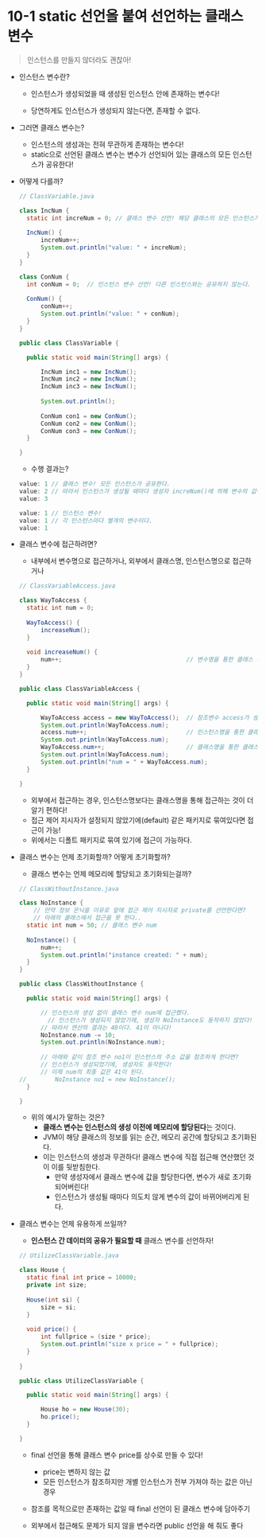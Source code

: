 # 10-1 static 선언을 붙여 선언하는 클래스 변수

> 인스턴스를 만들지 않더라도 괜찮아!

- 인스턴스 변수란?

  - 인스턴스가 생성되었을 때 생성된 인스턴스 안에 존재하는 변수다!

  - 당연하게도 인스턴스가 생성되지 않는다면, 존재할 수 없다.



- 그러면 클래스 변수는?
  - 인스턴스의 생성과는 전혀 무관하게 존재하는 변수다!
  - static으로 선언된 클래스 변수는 변수가 선언되어 있는 클래스의 모든 인스턴스가 공유한다!



- 어떻게 다를까?

  ```java
  // ClassVariable.java
  
  class IncNum {
  	static int increNum = 0; // 클래스 변수 선언! 해당 클래스의 모든 인스턴스가 공유하는 변수
  	
  	IncNum() {
  		increNum++;
  		System.out.println("value: " + increNum);
  	}
  }
  
  class ConNum {
  	int conNum = 0;  // 인스턴스 변수 선언! 다른 인스턴스와는 공유하지 않는다.
  	
  	ConNum() {
  		conNum++;
  		System.out.println("value: " + conNum);
  	}
  }
  
  public class ClassVariable {
  
  	public static void main(String[] args) {
  
  		IncNum inc1 = new IncNum(); 
  		IncNum inc2 = new IncNum();
  		IncNum inc3 = new IncNum();
  		
  		System.out.println();
  		
  		ConNum con1 = new ConNum();
  		ConNum con2 = new ConNum();
  		ConNum con3 = new ConNum();
  	}
  
  }
  ```

  - 수행 결과는?

  ```java
  value: 1 // 클래스 변수! 모든 인스턴스가 공유한다.
  value: 2 // 따라서 인스턴스가 생성될 때마다 생성자 increNum()에 의해 변수의 값이 증가한다.
  value: 3
  
  value: 1 // 인스턴스 변수!
  value: 1 // 각 인스턴스마다 별개의 변수이다. 
  value: 1
  ```

  

- 클래스 변수에 접근하려면?

  - 내부에서 변수명으로 접근하거나, 외부에서 클래스명, 인스턴스명으로 접근하거나

  ```java
  // ClassVariableAccess.java
  
  class WayToAccess {
  	static int num = 0;
  	
  	WayToAccess() {
  		increaseNum();
  	}
  	
  	void increaseNum() {
  		num++;                                   // 변수명을 통한 클래스 내부 접근
  	}
  }
  
  public class ClassVariableAccess {
  
  	public static void main(String[] args) {
  
  		WayToAccess access = new WayToAccess();  // 참조변수 access가 생성되었다!
  		System.out.println(WayToAccess.num);     
  		access.num++;                            // 인스턴스명을 통한 클래스 외부 접근
  		System.out.println(WayToAccess.num);     
  		WayToAccess.num++;                       // 클래스명을 통한 클래스 외부 접근
  		System.out.println(WayToAccess.num);     
  		System.out.println("num = " + WayToAccess.num); 
  	}
  
  }
  ```

  - 외부에서 접근하는 경우, 인스턴스명보다는 클래스명을 통해 접근하는 것이 더 알기 편하다!
  - 접근 제어 지시자가 설정되지 않았기에(default) 같은 패키지로 묶여있다면 접근이 가능!
  - 위에서는 디폴트 패키지로 묶여 있기에 접근이 가능하다.



- 클래스 변수는 언제 초기화할까? 어떻게 초기화할까?

  - 클래스 변수는 언제 메모리에 할당되고 초기화되는걸까?

  ```java
  // ClassWithoutInstance.java
  
  class NoInstance {
      // 만약 정보 은닉을 이유로 앞에 접근 제어 지시자로 private를 선언한다면?
      // 아래의 클래스에서 접근을 못 한다..
  	static int num = 50; // 클래스 변수 num
  	
  	NoInstance() {
  		num++;
  		System.out.println("instance created: " + num);
  	}
  }
  
  public class ClassWithoutInstance {
  
  	public static void main(String[] args) {
  
  		// 인스턴스의 생성 없이 클래스 변수 num에 접근했다.
          // 인스턴스가 생성되지 않았기에, 생성자 NoInstance도 동작하지 않았다!
  		// 따라서 연산의 결과는 40이다. 41이 아니다!
  		NoInstance.num -= 10;
  		System.out.println(NoInstance.num);
  		
  		// 아래와 같이 참조 변수 no1이 인스턴스의 주소 값을 참조하게 한다면?
  		// 인스턴스가 생성되었기에, 생성자도 동작한다!
  		// 이제 num의 최종 값은 41이 된다.
  //		NoInstance no1 = new NoInstance();
  	}
  
  }
  ```

  - 위의 예시가 말하는 것은?
    - **클래스 변수는 인스턴스의 생성 이전에 메모리에 할당된다**는 것이다.
    - JVM이 해당 클래스의 정보를 읽는 순간, 메모리 공간에 할당되고 초기화된다.
    - 이는 인스턴스의 생성과 무관하다! 클래스 변수에 직접 접근해 연산했던 것이 이를 뒷받침한다.
      - 만약 생성자에서 클래스 변수에 값을 할당한다면, 변수가 새로 초기화되어버린다!
      - 인스턴스가 생성될 때마다 의도치 않게 변수의 값이 바뀌어버리게 된다.

  

- 클래스 변수는 언제 유용하게 쓰일까?

  - **인스턴스 간 데이터의 공유가 필요할 때** 클래스 변수를 선언하자!

  ```java
  // UtilizeClassVariable.java
  
  class House {
  	static final int price = 10000;
  	private int size;
  	
  	House(int si) {
  		size = si;
  	}
  	
  	void price() {
  		int fullprice = (size * price);
  		System.out.println("size x price = " + fullprice);
  	}
  	
  }
  
  public class UtilizeClassVariable {
  
  	public static void main(String[] args) {
  
  		House ho = new House(30);
  		ho.price();
  	}
  
  }
  ```

  - final 선언을 통해 클래스 변수 price를 상수로 만들 수 있다!
    - price는 변하지 않는 값
    - 모든 인스턴스가 참조하지만 개별 인스턴스가 전부 가져야 하는 값은 아닌 경우

  - 참조를 목적으로만 존재하는 값일 때 final 선언이 된 클래스 변수에 담아주기
  - 외부에서 접근해도 문제가 되지 않을 변수라면 public 선언을 해 줘도 좋다